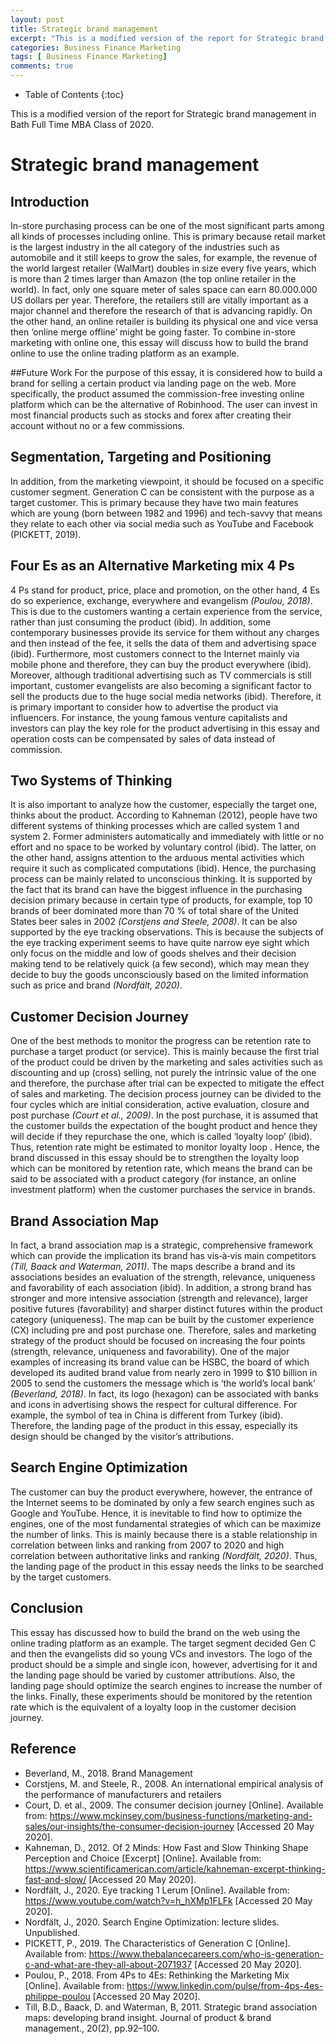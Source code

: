 ```yaml
---
layout: post
title: Strategic brand management 
excerpt: "This is a modified version of the report for Strategic brand management in Bath Full Time MBA Class of 2020."
categories: Business Finance Marketing
tags: [ Business Finance Marketing]
comments: true
---
```


* Table of Contents
{:toc}

This is a modified version of the report for Strategic brand management in Bath Full Time MBA Class of 2020.

# Strategic brand management

## Introduction
In-store purchasing process can be one of the most significant parts among all kinds of processes including online.   This is primary because retail market is the largest industry in the all category of the industries such as automobile and it still keeps to grow the sales, for example, the revenue of the world largest retailer (WalMart) doubles in size every five years, which is more than 2 times larger than Amazon (the top online retailer in the world).  In fact, only one square meter of sales space can earn 80.000.000 US dollars per year.  Therefore, the retailers still are vitally important as a major channel and therefore the research of that is advancing rapidly.  On the other hand, an online retailer is building its physical one and vice versa then ‘online merge offline’ might be going faster.  To combine in-store marketing with online one, this essay will discuss how to build the brand online to use the online trading platform as an example.

##Future Work
For the purpose of this essay, it is considered how to build a brand for selling a certain product via landing page on the web.  More specifically, the product assumed the commission-free investing online platform which can be the alternative of Robinhood.  The user can invest in most financial products such as stocks and forex after creating their account without no or a few commissions.

## Segmentation, Targeting and Positioning 
In addition, from the marketing viewpoint, it should be focused on a specific customer segment.  Generation C can be consistent with the purpose as a target customer.  This is primary because they have two main features which are young (born between 1982 and 1996) and tech-savvy that means they relate to each other via social media such as YouTube and Facebook (PICKETT, 2019).

## Four Es as an Alternative Marketing mix 4 Ps
4 Ps stand for product, price, place and promotion, on the other hand, 4 Es do so experience, exchange, everywhere and evangelism <cite>(Poulou, 2018)</cite>.  This is due to the customers wanting a certain experience from the service, rather than just consuming the product (ibid).  In addition, some contemporary businesses provide its service for them without any charges and then instead of the fee, it sells the data of them and advertising space (ibid).  Furthermore, most customers connect to the Internet mainly via mobile phone and therefore, they can buy the product everywhere (ibid).  Moreover, although traditional advertising such as TV commercials is still important, customer evangelists are also becoming a significant factor to sell the products due to the huge social media networks (ibid).  Therefore, it is primary important to consider how to advertise the product via influencers.  For instance, the young famous venture capitalists and investors can play the key role for the product advertising in this essay and operation costs can be compensated by sales of data instead of commission.

## Two Systems of Thinking
It is also important to analyze how the customer, especially the target one, thinks about the product.  According to Kahneman (2012), people have two different systems of thinking processes which are called system 1 and system 2.  Former administers automatically and immediately with little or no effort and no space to be worked by voluntary control (ibid).  The latter, on the other hand, assigns attention to the arduous mental activities which require it such as complicated computations (ibid).  Hence, the purchasing process can be mainly related to unconscious thinking.  It is supported by the fact that its brand can have the biggest influence in the purchasing decision primary because in certain type of products, for example, top 10 brands of beer dominated more than 70 % of total share of the United States beer sales in 2002 <cite>(Corstjens and Steele, 2008)</cite>.  It can be also supported by the eye tracking observations.  This is because the subjects of the eye tracking experiment seems to have quite narrow eye sight which only focus on the middle and low of goods shelves and their decision making tend to be relatively quick (a few second), which may mean they decide to buy the goods unconsciously based on the limited information such as price and brand <cite>(Nordfält, 2020)</cite>.

## Customer Decision Journey
One of the best methods to monitor the progress can be retention rate to purchase a target product (or service).  This is mainly because the first trial of the product could be driven by the marketing and sales activities such as discounting and up (cross) selling, not purely the intrinsic value of the one and therefore, the purchase after trial can be expected to mitigate the effect of sales and marketing.  The decision process journey can be divided to the four cycles which are initial consideration, active evaluation, closure and post purchase <cite>(Court et al., 2009)</cite>.  In the post purchase, it is assumed that the customer builds the expectation of the bought product and hence they will decide if they repurchase the one, which is called ‘loyalty loop’ (ibid).  Thus, retention rate might be estimated to monitor loyalty loop .  Hence, the brand discussed in this essay should be to strengthen the loyalty loop which can be monitored by retention rate, which means the brand can be said to be associated with a product category (for instance, an online investment platform) when the customer purchases the service in brands.

## Brand Association Map
In fact, a brand association map is a strategic, comprehensive framework which can provide the implication its brand has vis‐à‐vis main competitors <cite>(Till, Baack and Waterman, 2011)</cite>.  The maps describe a brand and its associations besides an evaluation of the strength, relevance, uniqueness and favorability of each association (ibid).  In addition, a strong brand has stronger and more intensive association (strength and relevance), larger positive futures (favorability) and sharper distinct futures within the product category (uniqueness).  The map can be built by the customer experience (CX) including pre and post purchase one.  Therefore, sales and marketing strategy of the product should be focused on increasing the four points (strength, relevance, uniqueness and favorability).  One of the major examples of increasing its brand value  can be HSBC, the board of which developed its audited brand value from nearly zero in 1999 to $10 billion in 2005 to send the customers the message which is ‘the world’s local bank’ <cite>(Beverland, 2018)</cite>.  In fact, its logo (hexagon) can be associated with banks and icons in advertising shows the respect for cultural difference. For example, the symbol of tea in China is different from Turkey (ibid).  Therefore, the landing page of the product in this essay, especially its design should be changed by the visitor’s attributions.

## Search Engine Optimization
The customer can buy the product everywhere, however, the entrance of the Internet seems to be dominated by only a few search engines such as Google and YouTube.  Hence, it is inevitable to find how to optimize the engines, one of the most fundamental strategies of which can be maximize the number of links.  This is mainly because there is a stable relationship in correlation between links and ranking from 2007 to 2020 and high correlation between authoritative links and ranking <cite>(Nordfält, 2020)</cite>.  Thus, the landing page of the product in this essay needs the links to be searched by the target customers.

## Conclusion
This essay has discussed how to build the brand on the web using the online trading platform as an example.  The target segment decided Gen C and then the evangelists did so young VCs and investors.  The logo of the product should be a simple and single icon, however, advertising for it and the landing page should be varied by customer attributions.  Also, the landing page should optimize the search engines to increase the number of the links.  Finally, these experiments should be monitored by the retention rate which is the equivalent of a loyalty loop in the customer decision journey.


## Reference
* Beverland, M., 2018. Brand Management
* Corstjens, M. and Steele, R., 2008. An international empirical analysis of the performance of manufacturers and retailers
* Court, D. et al., 2009. The consumer decision journey [Online]. Available from: https://www.mckinsey.com/business-functions/marketing-and-sales/our-insights/the-consumer-decision-journey [Accessed 20 May 2020].
* Kahneman, D., 2012. Of 2 Minds: How Fast and Slow Thinking Shape Perception and Choice [Excerpt] [Online]. Available from: https://www.scientificamerican.com/article/kahneman-excerpt-thinking-fast-and-slow/ [Accessed 20 May 2020].
* Nordfält, J., 2020. Eye tracking 1 Lerum [Online]. Available from: https://www.youtube.com/watch?v=h_hXMp1FLFk [Accessed 20 May 2020].
* Nordfält, J., 2020. Search Engine Optimization: lecture slides. Unpublished.
* PICKETT, P., 2019. The Characteristics of Generation C [Online]. Available from: https://www.thebalancecareers.com/who-is-generation-c-and-what-are-they-all-about-2071937 [Accessed 20 May 2020].
* Poulou, P., 2018. From 4Ps to 4Es: Rethinking the Marketing Mix [Online]. Available from: https://www.linkedin.com/pulse/from-4ps-4es-philippe-poulou [Accessed 20 May 2020].
* Till, B.D., Baack, D. and Waterman, B, 2011. Strategic brand association maps: developing brand insight. Journal of product & brand management., 20(2), pp.92–100.